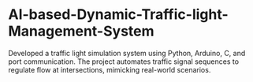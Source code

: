 # AI-based-Dynamic-Traffic-light-Management-System
Developed a traffic light simulation system using Python, Arduino, C, and port communication. The project automates traffic signal sequences to regulate flow at intersections, mimicking real-world scenarios.
